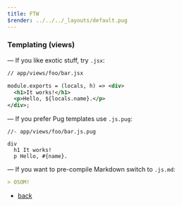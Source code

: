 ```yaml
---
title: FTW
$render: ../../../_layouts/default.pug
---
```


### Templating (views)

&mdash; If you like exotic stuff, try `.jsx`:

```xml
// app/views/foo/bar.jsx

module.exports = (locals, h) => <div>
  <h1>It works!</h1>
  <p>Hello, ${locals.name}.</p>
</div>;
```

&mdash; If you prefer Pug templates use `.js.pug`:

```
//- app/views/foo/bar.js.pug

div
  h1 It works!
  p Hello, #{name}.
```

&mdash; If you want to pre-compile Markdown switch to `.js.md`:

```md
> OSOM!
```

- [back](/)
